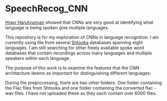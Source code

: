 # SpeechRecog_CNN
<a href="https://yerevann.github.io/2015/10/11/spoken-language-identification-with-deep-convolutional-networks/">Hrayr Harutyunyan</a> showed that CNNs are very good at identifying what language is being spoken give multiple languages.

This repository is for my exploration of CNNs in language recognition. I am currently using file from several <a href="http://shtooka.net/download.php">Shtooka</a> databases spanning eight languages. I am still searching for other freely available spoke word databases that contain recordings across many languages and multiple speakers within each language.

The purpose of this work is to examine the features that the CNN architecture deems as important for distinguishing different languages.

During the preprocessing, there are two other folders. One folder containing the Flac files from Shtooka and one folder containing the converted flac - wav files. I have not uploaded these as they each contain over 6000 files.
